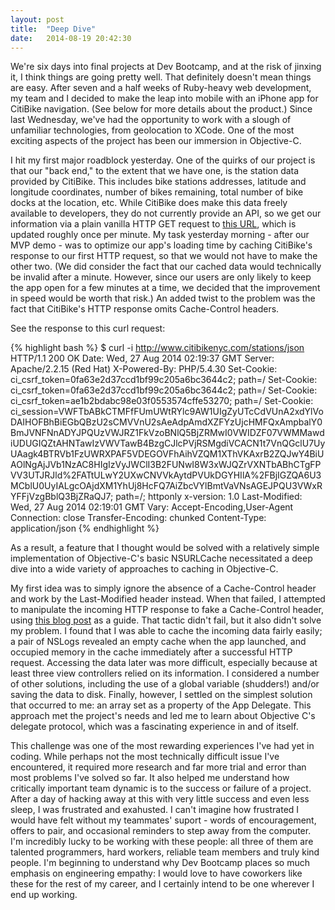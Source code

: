 ```yaml
---
layout: post
title:  "Deep Dive"
date:   2014-08-19 20:42:30
---
```


We're six days into final projects at Dev Bootcamp, and at the risk of jinxing it, I think things are going pretty well. That definitely doesn't mean things are easy. After seven and a half weeks of Ruby-heavy web development, my team and I decided to make the leap into mobile with an iPhone app for CitiBike navigation. (See below for more details about the product.) Since last Wednesday, we've had the opportunity to work with a slough of unfamiliar technologies, from geolocation to XCode. One of the most exciting aspects of the project has been our immersion in Objective-C.

I hit my first major roadblock yesterday. One of the quirks of our project is that our "back end," to the extent that we have one, is the station data provided by CitiBike. This includes bike stations addresses, latitude and longitude coordinates, number of bikes remaining, total number of bike docks at the location, etc. While CitiBike does make this data freely available to developers, they do not currently provide an API, so we get our information via a plain vanilla HTTP GET request to [this URL][citibikedata], which is updated roughly once per minute. My task yesterday morning - after our MVP demo - was to optimize our app's loading time by caching CitiBike's response to our first HTTP request, so that we would not have to make the other two. (We did consider the fact that our cached data would technically be invalid after a minute. However, since our users are only likely to keep the app open for a few minutes at a time, we decided that the improvement in speed would be worth that risk.) An added twist to the problem was the fact that CitiBike's HTTP response omits Cache-Control headers.

[citibikedata]: http://www.citibikenyc.com/stations/json

See the response to this curl request:

{% highlight bash %}
$ curl -i http://www.citibikenyc.com/stations/json
HTTP/1.1 200 OK
Date: Wed, 27 Aug 2014 02:19:37 GMT
Server: Apache/2.2.15 (Red Hat)
X-Powered-By: PHP/5.4.30
Set-Cookie: ci_csrf_token=0fa63e2d37ccd1bf99c205a6bc3644c2; path=/
Set-Cookie: ci_csrf_token=0fa63e2d37ccd1bf99c205a6bc3644c2; path=/
Set-Cookie: ci_csrf_token=ae1b2bdabc98e03f0553574cffe53270; path=/
Set-Cookie: ci_session=VWFTbABkCTMFfFUmUWtRYlc9AW1UIgZyUTcCdVUnA2xdYlVoDAIHOFBhBiEGbQBzU2sCMVVnU2sAeAdpAmdXZFYzUjcHMFQxAmpbalY0BmJVNFNnADYJPQUzVWJRZ1FkVzoBNlQ5BjZRMwI0VWIDZF07VWMMawdiUDUGIQZtAHNTawIzVWVTawB4BzgCJlcPVjRSMgdiVCACN1t7VnQGclU7UyUAagk4BTRVb1FzUWRXPAF5VDEGOVFhAihVZQM1XThVKAxrB2ZQJwY4BiUAOlNgAjJVb1NzAC8HIgIzVyJWClI3B2FUNwI8W3xWJQZrVXNTbABhCTgFPVV3UTJRJld%2FATtULwY2UXwCNVVkAytdPVUkDGYHIlA%2FBjIGZQA6U3MCblU0UyIALgcOAjdXM1YhUj8HcFQ7AiZbcVYlBmtVaVNsAGEJPQU3VWxRYFFjVzgBblQ3BjZRaQJ7; path=/; httponly
x-version: 1.0
Last-Modified: Wed, 27 Aug 2014 02:19:01 GMT
Vary: Accept-Encoding,User-Agent
Connection: close
Transfer-Encoding: chunked
Content-Type: application/json
{% endhighlight %}

As a result, a feature that I thought would be solved with a relatively simple implementation of Objective-C's basic NSURLCache necessitated a deep dive into a wide variety of approaches to caching in Objective-C.

My first idea was to simply ignore the absence of a Cache-Control header and work by the Last-Modified header instead. When that failed, I attempted to manipulate the incoming HTTP response to fake a Cache-Control header, using [this blog post][hermespique] as a guide. That tactic didn't fail, but it also didn't solve my problem. I found that I was able to cache the incoming data fairly easily; a pair of NSLogs revealed an empty cache when the app launched, and occupied memory in the cache immediately after a successful HTTP request. Accessing the data later was more difficult, especially because at least three view controllers relied on its information. I considered a number of other solutions, including the use of a global variable (shudders!) and/or saving the data to disk. Finally, however, I settled on the simplest solution that occurred to me: an array set as a property of the App Delegate. This approach met the project's needs and led me to learn about Objective C's delegate protocol, which was a fascinating experience in and of itself.

[hermespique]: http://www.hpique.com/2014/03/how-to-cache-server-responses-in-ios-apps/

This challenge was one of the most rewarding experiences I've had yet in coding. While perhaps not the most technically difficult issue I've encountered, it required more research and far more trial and error than most problems I've solved so far. It also helped me understand how critically important team dynamic is to the success or failure of a project. After a day of hacking away at this with very little success and even less sleep, I was frustrated and exahusted. I can't imagine how frustrated I would have felt without my teammates' suport - words of encouragement, offers to pair, and occasional reminders to step away from the computer. I'm incredibly lucky to be working with these people: all three of them are talented programmers, hard workers, reliable team members and truly kind people. I'm beginning to understand why Dev Bootcamp places so much emphasis on engineering empathy: I would love to have coworkers like these for the rest of my career, and I certainly intend to be one wherever I end up working.